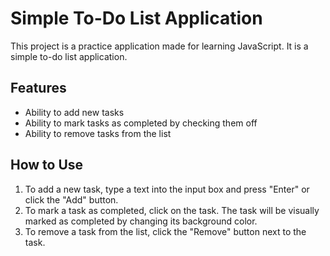 # Simple To-Do List Application

This project is a practice application made for learning JavaScript. It is a simple to-do list application.

## Features

- Ability to add new tasks
- Ability to mark tasks as completed by checking them off
- Ability to remove tasks from the list

## How to Use

1. To add a new task, type a text into the input box and press "Enter" or click the "Add" button.
2. To mark a task as completed, click on the task. The task will be visually marked as completed by changing its background color.
3. To remove a task from the list, click the "Remove" button next to the task.

